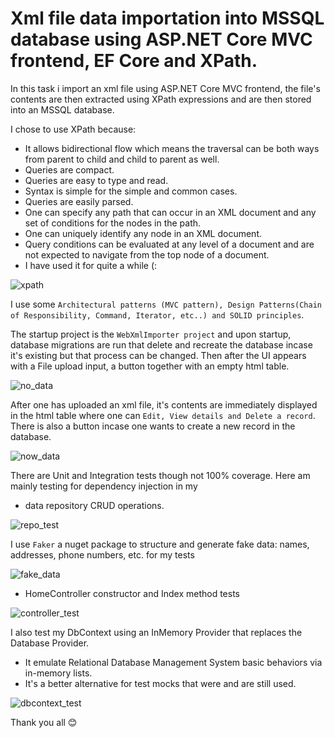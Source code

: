 # Xml file data importation into MSSQL database using ASP.NET Core MVC frontend, EF Core and XPath.

In this task i import an xml file using ASP.NET Core MVC frontend, the file's contents are then extracted using XPath expressions and are then stored into an MSSQL database.

I chose to use XPath because: 
- It allows bidirectional flow which means the traversal can be both ways from parent to child and child to parent as well.
- Queries are compact.
- Queries are easy to type and read.
- Syntax is simple for the simple and common cases.
- Queries are easily parsed.
- One can specify any path that can occur in an XML document and any set of conditions for the nodes in the path.
- One can uniquely identify any node in an XML document.
- Query conditions can be evaluated at any level of a document and are not expected to navigate from the top node of a document.
- I have used it for quite a while (:

![xpath](https://user-images.githubusercontent.com/129853285/229895335-6a231f56-80c2-4549-8e1d-313af0611881.png)

I use some `Architectural patterns (MVC pattern), Design Patterns(Chain of Responsibility, Command, Iterator, etc..) and SOLID principles`.

The startup project is the `WebXmlImporter project` and upon startup, database migrations are run that delete and recreate the database incase it's existing but that process can be changed.
Then after the UI appears with a File upload input, a button together with an empty html table.

![no_data](https://user-images.githubusercontent.com/129853285/229884351-eb32ad1b-8d5b-4549-b765-032d4b089ce6.png)


After one has uploaded an xml file, it's contents are immediately displayed in the html table where one can `Edit, View details and Delete a record`. There is also a button incase one wants to create a new record in the database.

![now_data](https://user-images.githubusercontent.com/129853285/229885154-81981cbc-93eb-4a66-b6d4-293256e21a99.png)

There are Unit and Integration tests though not 100% coverage. Here am mainly testing for dependency injection in my 
- data repository CRUD operations.

![repo_test](https://user-images.githubusercontent.com/129853285/229888037-d4c594e8-83e9-4342-bae0-7d401448abb9.png)

I use `Faker` a nuget package to structure and generate fake data: names, addresses, phone numbers, etc. for my tests

![fake_data](https://user-images.githubusercontent.com/129853285/229889753-e54781ce-b75e-4804-931d-45e809a0185b.png)

- HomeController constructor and Index method tests

![controller_test](https://user-images.githubusercontent.com/129853285/229891666-ffc9142b-7996-400a-8e36-c3dd258ca153.png)


I also test my DbContext using an InMemory Provider that replaces the Database Provider.
- It emulate Relational Database Management System basic behaviors via in-memory lists.
- It's a better alternative for test mocks that were and are still used.

![dbcontext_test](https://user-images.githubusercontent.com/129853285/229892034-76ae050d-0aff-42d1-b863-50eb83d7f814.png)



Thank you all 😊



